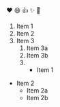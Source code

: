 :heart:
:smile:
:+1:
:sparkles:
:tada:
1. Item 1
2. Item 2
3. Item 3
   1. Item 3a
   2. Item 3b
   3. * Item 1
* Item 2
  * Item 2a
  * Item 2b
